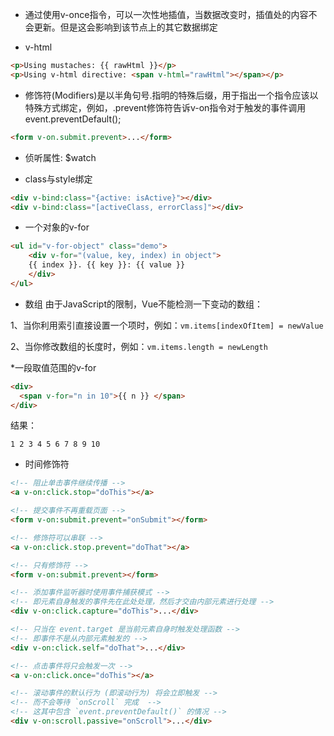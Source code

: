 * 通过使用v-once指令，可以一次性地插值，当数据改变时，插值处的内容不会更新。但是这会影响到该节点上的其它数据绑定

* v-html
```html
<p>Using mustaches: {{ rawHtml }}</p>
<p>Using v-html directive: <span v-html="rawHtml"></span></p>
```

* 修饰符(Modifiers)是以半角句号.指明的特殊后缀，用于指出一个指令应该以特殊方式绑定，例如，.prevent修饰符告诉v-on指令对于触发的事件调用event.preventDefault();
```html
<form v-on.submit.prevent>...</form>
```

* 侦听属性: $watch

* class与style绑定
```html
<div v-bind:class="{active: isActive}"></div>
<div v-bind:class="[activeClass, errorClass]"></div>
```

* 一个对象的v-for
```html
<ul id="v-for-object" class="demo">
    <div v-for="(value, key, index) in object">
    {{ index }}. {{ key }}: {{ value }}
    </div>
</ul>
```

* 数组
由于JavaScript的限制，Vue不能检测一下变动的数组：

1、当你利用索引直接设置一个项时，例如：`vm.items[indexOfItem] = newValue`

2、当你修改数组的长度时，例如：`vm.items.length = newLength`

*一段取值范围的v-for
```html
<div>
  <span v-for="n in 10">{{ n }} </span>
</div>
```
结果：
```
1 2 3 4 5 6 7 8 9 10
```

* 时间修饰符
```html
<!-- 阻止单击事件继续传播 -->
<a v-on:click.stop="doThis"></a>

<!-- 提交事件不再重载页面 -->
<form v-on:submit.prevent="onSubmit"></form>

<!-- 修饰符可以串联 -->
<a v-on:click.stop.prevent="doThat"></a>

<!-- 只有修饰符 -->
<form v-on:submit.prevent></form>

<!-- 添加事件监听器时使用事件捕获模式 -->
<!-- 即元素自身触发的事件先在此处处理，然后才交由内部元素进行处理 -->
<div v-on:click.capture="doThis">...</div>

<!-- 只当在 event.target 是当前元素自身时触发处理函数 -->
<!-- 即事件不是从内部元素触发的 -->
<div v-on:click.self="doThat">...</div>

<!-- 点击事件将只会触发一次 -->
<a v-on:click.once="doThis"></a>

<!-- 滚动事件的默认行为 (即滚动行为) 将会立即触发 -->
<!-- 而不会等待 `onScroll` 完成  -->
<!-- 这其中包含 `event.preventDefault()` 的情况 -->
<div v-on:scroll.passive="onScroll">...</div>
```